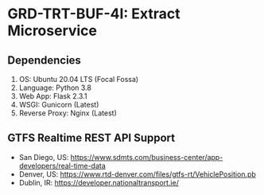 # GRD-TRT-BUF-4I: Extract Microservice

## Dependencies
1. OS: Ubuntu 20.04 LTS (Focal Fossa)
2. Language: Python 3.8 
3. Web App: Flask 2.3.1
4. WSGI: Gunicorn (Latest)
5. Reverse Proxy: Nginx (Latest)

## GTFS Realtime REST API Support
- San Diego, US: https://www.sdmts.com/business-center/app-developers/real-time-data
- Denver, US: https://www.rtd-denver.com/files/gtfs-rt/VehiclePosition.pb
- Dublin, IR: https://developer.nationaltransport.ie/